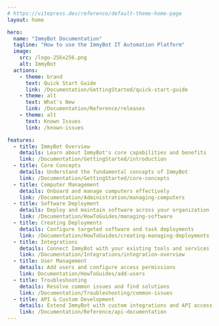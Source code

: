 ```yaml
---
# https://vitepress.dev/reference/default-theme-home-page
layout: home

hero:
  name: "ImmyBot Documentation"
  tagline: "How to use the ImmyBot IT Automation Platform"
  image:
    src: /logo-256x256.png
    alt: ImmyBot
  actions:
    - theme: brand
      text: Quick Start Guide
      link: /Documentation/GettingStarted/quick-start-guide
    - theme: alt
      text: What's New
      link: /Documentation/Reference/releases
    - theme: alt
      text: Known Issues
      link: /known-issues

features:
  - title: ImmyBot Overview
    details: Learn about ImmyBot's core capabilities and benefits
    link: /Documentation/GettingStarted/introduction
  - title: Core Concepts
    details: Understand the fundamental concepts of ImmyBot
    link: /Documentation/GettingStarted/core-concepts
  - title: Computer Management
    details: Onboard and manage computers effectively
    link: /Documentation/Administration/managing-computers
  - title: Software Deployment
    details: Deploy and maintain software across your organization
    link: /Documentation/HowToGuides/managing-software
  - title: Creating Deployments
    details: Configure targeted software and task deployments
    link: /Documentation/HowToGuides/creating-managing-deployments
  - title: Integrations
    details: Connect ImmyBot with your existing tools and services
    link: /Documentation/Integrations/integration-overview
  - title: User Management
    details: Add users and configure access permissions
    link: Documentation/HowToGuides/add-users
  - title: Troubleshooting
    details: Resolve common issues and find solutions
    link: /Documentation/Troubleshooting/common-issues
  - title: API & Custom Development
    details: Extend ImmyBot with custom integrations and API access
    link: /Documentation/Reference/api-documentation
---
```

